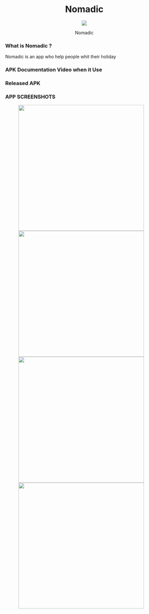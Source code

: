 <h1 align='center'>Nomadic</h1>

<p align='center'>
  <a href='https://github.com/alavanta/Nomadic_FRONTEND'>
  <img src='https://raw.githubusercontent.com/alavanta/Nomadic_FRONTEND/anjas/android/app/src/main/res/mipmap-hdpi/ic_launcher.png' />
  </a>
</p>
<p align='center'>Nomadic</p>

### What is Nomadic ?
Nomadic is an app who help people whit their holiday

### APK Documentation Video when it Use

<!-- https://drive.google.com/open?id=1-sgZdzwQtyIlPHCfaBMe8B5c8yufeRnd -->

### Released APK

<!-- - If u want to test it out download [here](https://mega.nz/#!q24WFAia!ES-KHfPIcT-f2BExrTOEbD6RBp7woIFu0P0u23b3EwA) -->


### APP SCREENSHOTS
<p align="center">
    <img src="https://raw.githubusercontent.com/alavanta/Nomadic_FRONTEND/anjas/src/assets/Screenshot_%20(1).png" width=400 align="center" style="margin-right:20px"/>
    <img src="https://raw.githubusercontent.com/alavanta/Nomadic_FRONTEND/anjas/src/assets/Screenshot_%20(2).png" width=400 align="center" style="margin-right:20px"/>
    <img src="https://raw.githubusercontent.com/alavanta/Nomadic_FRONTEND/anjas/src/assets/Screenshot_%20(3).png" width=400 align="center" style="margin-right:20px"/>
    <img src="https://raw.githubusercontent.com/alavanta/Nomadic_FRONTEND/anjas/src/assets/Screenshot_%20(4).png" width=400 align="center" style="margin-right:20px"/>    
</p> 